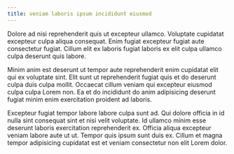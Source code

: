 ```yaml
---
title: veniam laboris ipsum incididunt eiusmod
---
```


Dolore ad nisi reprehenderit quis ut excepteur ullamco. Voluptate cupidatat excepteur culpa aliqua consequat. Enim fugiat excepteur fugiat aute consectetur fugiat. Cillum elit ex laboris fugiat laboris ex elit culpa ullamco culpa deserunt quis labore.

Minim anim est deserunt ut tempor aute reprehenderit enim cupidatat elit qui ex voluptate sint. Elit sunt ut reprehenderit fugiat quis et do deserunt culpa duis culpa mollit. Occaecat cillum veniam qui excepteur eiusmod culpa culpa Lorem non. Ea et do incididunt do anim adipisicing deserunt fugiat minim enim exercitation proident ad laboris.

Excepteur fugiat tempor labore labore culpa sunt ad. Qui dolore officia in id nulla sint consequat sint et nisi velit voluptate. Id ullamco minim esse deserunt laboris exercitation reprehenderit ex. Officia aliqua excepteur veniam labore aute ut ut. Tempor quis ipsum sunt duis ex. Cillum et magna tempor adipisicing cupidatat est et veniam consectetur non elit Lorem dolor.
